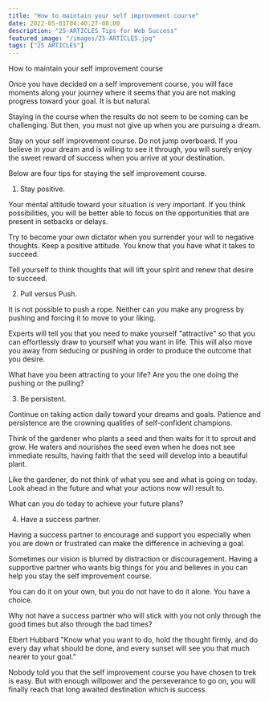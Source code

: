 ```yaml
---
title: "How to maintain your self improvement course"
date: 2022-05-01T04:40:27-08:00
description: "25-ARTICLES Tips for Web Success"
featured_image: "/images/25-ARTICLES.jpg"
tags: ["25 ARTICLES"]
---
```


How to maintain your self improvement course


Once you have decided on a self improvement course, you will face moments along your journey where it seems that you are not making progress toward your goal. It is but natural.

Staying in the course when the results do not seem to be coming can be challenging. But then, you must not give up when you are pursuing a dream. 

Stay on your self improvement course. Do not jump overboard. If you believe in your dream and is willing to see it through, you will surely enjoy the sweet reward of success when you arrive at your destination. 

Below are four tips for staying the self improvement course. 

1. Stay positive. 

Your mental attitude toward your situation is very important. If you think possibilities, you will be better able to focus on the opportunities that are present in setbacks or delays. 

Try to become your own dictator when you surrender your will to negative thoughts. Keep a positive attitude. You know that you have what it takes to succeed. 

Tell yourself to think thoughts that will lift your spirit and renew that desire to succeed. 

2. Pull versus Push. 

It is not possible to push a rope. Neither can you make any progress by pushing and forcing it to move to your liking.

Experts will tell you that you need to make yourself "attractive" so that you can effortlessly draw to yourself what you want in life. This will also move you away from seducing or pushing in order to produce the outcome that you desire.

What have you been attracting to your life? Are you the one doing the pushing or the pulling? 

3. Be persistent.

Continue on taking action daily toward your dreams and goals. Patience and persistence are the crowning qualities of self-confident champions. 

Think of the gardener who plants a seed and then waits for it to sprout and grow. He waters and nourishes the seed even when he does not see immediate results, having faith that the seed will develop into a beautiful plant. 

Like the gardener, do not think of what you see and what is going on today. Look ahead in the future and what your actions now will result to.

What can you do today to achieve your future plans?

4. Have a success partner. 

Having a success partner to encourage and support you especially when you are down or frustrated can make the difference in achieving a goal. 

Sometimes our vision is blurred by distraction or discouragement. Having a supportive partner who wants big things for you and believes in you can help you stay the self improvement course. 

You can do it on your own, but you do not have to do it alone. You have a choice.

Why not have a success partner who will stick with you not only through the good times but also through the bad times?

Elbert Hubbard  "Know what you want to do, hold the thought firmly, and do every day what should be done, and every sunset will see you that much nearer to your goal." 

Nobody told you that the self improvement course you have chosen to trek is easy. But with enough willpower and the perseverance to go on, you will finally reach that long awaited destination which is success.

